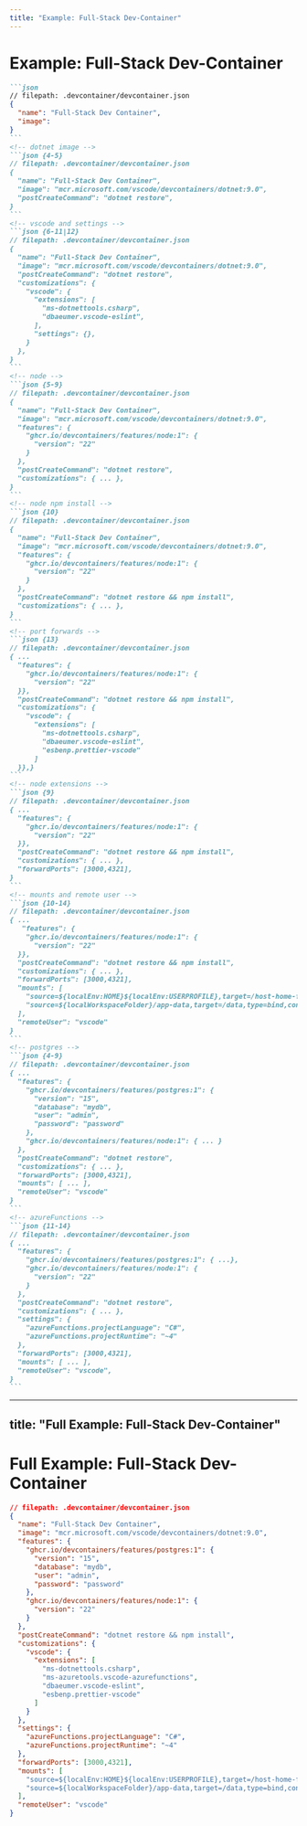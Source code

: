 ```yaml
---
title: "Example: Full-Stack Dev-Container"
---
```


<h1 class="h-auto!" > Example: Full-Stack Dev-Container	</h1>

````md magic-move
```json
// filepath: .devcontainer/devcontainer.json
{
  "name": "Full-Stack Dev Container",
  "image": 
}
```
<!-- dotnet image -->
```json {4-5}
// filepath: .devcontainer/devcontainer.json
{
  "name": "Full-Stack Dev Container",
  "image": "mcr.microsoft.com/vscode/devcontainers/dotnet:9.0", 
  "postCreateCommand": "dotnet restore",
}
```
<!-- vscode and settings -->
```json {6-11|12}
// filepath: .devcontainer/devcontainer.json
{ 
  "name": "Full-Stack Dev Container",
  "image": "mcr.microsoft.com/vscode/devcontainers/dotnet:9.0", 
  "postCreateCommand": "dotnet restore",
  "customizations": {
    "vscode": {
      "extensions": [
        "ms-dotnettools.csharp",
        "dbaeumer.vscode-eslint",
      ],
      "settings": {},
    }
  }, 
}
```
<!-- node -->
```json {5-9}
// filepath: .devcontainer/devcontainer.json
{
  "name": "Full-Stack Dev Container",
  "image": "mcr.microsoft.com/vscode/devcontainers/dotnet:9.0",
  "features": {    
    "ghcr.io/devcontainers/features/node:1": {
      "version": "22"
    }
  },
  "postCreateCommand": "dotnet restore",
  "customizations": { ... },
}
```
<!-- node npm install -->
```json {10}
// filepath: .devcontainer/devcontainer.json
{
  "name": "Full-Stack Dev Container",
  "image": "mcr.microsoft.com/vscode/devcontainers/dotnet:9.0",
  "features": {    
    "ghcr.io/devcontainers/features/node:1": {
      "version": "22"
    }
  },
  "postCreateCommand": "dotnet restore && npm install",
  "customizations": { ... },
}
```
<!-- port forwards -->
```json {13}
// filepath: .devcontainer/devcontainer.json
{ ...
  "features": {    
    "ghcr.io/devcontainers/features/node:1": {
      "version": "22"
  }},  
  "postCreateCommand": "dotnet restore && npm install",
  "customizations": {
    "vscode": {
      "extensions": [
        "ms-dotnettools.csharp",
        "dbaeumer.vscode-eslint",
        "esbenp.prettier-vscode"
      ]
  }},}
```
<!-- node extensions -->
```json {9}
// filepath: .devcontainer/devcontainer.json
{ ...
  "features": {    
    "ghcr.io/devcontainers/features/node:1": {
      "version": "22"
  }},  
  "postCreateCommand": "dotnet restore && npm install",
  "customizations": { ... },
  "forwardPorts": [3000,4321],		
}
```
<!-- mounts and remote user -->
```json {10-14}
// filepath: .devcontainer/devcontainer.json
{ ...
   "features": {    
    "ghcr.io/devcontainers/features/node:1": {
      "version": "22"
  }},
  "postCreateCommand": "dotnet restore && npm install",
  "customizations": { ... },
  "forwardPorts": [3000,4321],
  "mounts": [
    "source=${localEnv:HOME}${localEnv:USERPROFILE},target=/host-home-folder,type=bind",
    "source=${localWorkspaceFolder}/app-data,target=/data,type=bind,consistency=cached"
  ],
  "remoteUser": "vscode"
}
```
<!-- postgres -->
```json {4-9}
// filepath: .devcontainer/devcontainer.json
{ ...
  "features": {
    "ghcr.io/devcontainers/features/postgres:1": {
      "version": "15",
      "database": "mydb",
      "user": "admin",
      "password": "password"
    },
    "ghcr.io/devcontainers/features/node:1": { ... }
  },
  "postCreateCommand": "dotnet restore",
  "customizations": { ... },
  "forwardPorts": [3000,4321],
  "mounts": [ ... ],
  "remoteUser": "vscode"
}
```
<!-- azureFunctions -->
```json {11-14}
// filepath: .devcontainer/devcontainer.json
{ ...
  "features": {
    "ghcr.io/devcontainers/features/postgres:1": { ...},
    "ghcr.io/devcontainers/features/node:1": {
      "version": "22"
    }
  },
  "postCreateCommand": "dotnet restore",
  "customizations": { ... },
  "settings": {
    "azureFunctions.projectLanguage": "C#",
    "azureFunctions.projectRuntime": "~4"
  },
  "forwardPorts": [3000,4321],
  "mounts": [ ... ],
  "remoteUser": "vscode",  
}
```
````

<!-- Notes -->
<!--
lets' create a devcontainer for a full-stack project

[click] start with BE, so use a .NET image

[click] add proper VSCode extensions for C# 

[click] add VSCode settings if your like

[click] now we add node

[click] add auto install npm packages

[click] add web-dev VSCode extensions

[click] add forward ports for web-dev, and maybe for the BE

[click] add need mounts and remote user

[click] add postgres feature

[click] add azure functions support

- **Web Frontend**: Node.js and npm for frontend development
- **C# Backend**: .NET 7.0 environment for backend services
- **PostgreSQL Database**: Pre-configured PostgreSQL database
- **Azure Functions**: Ready-to-use Azure Functions support
- **Extensions**: Includes necessary VS Code extensions for full-stack development


 This example demonstrates how to set up a Dev-Container for a full-stack project, including a web frontend, C# backend, PostgreSQL database, and Azure Functions. 
 -->
---
title: "Full Example: Full-Stack Dev-Container"
---

<h1 class="h-auto!" > Full Example: Full-Stack Dev-Container </h1>

```json {*}{maxHeight:'400px'}
// filepath: .devcontainer/devcontainer.json
{
  "name": "Full-Stack Dev Container",
  "image": "mcr.microsoft.com/vscode/devcontainers/dotnet:9.0",
  "features": {
    "ghcr.io/devcontainers/features/postgres:1": {
      "version": "15",
      "database": "mydb",
      "user": "admin",
      "password": "password"
    },
    "ghcr.io/devcontainers/features/node:1": {
      "version": "22"
    }
  },
  "postCreateCommand": "dotnet restore && npm install",
  "customizations": {
    "vscode": {
      "extensions": [
        "ms-dotnettools.csharp",
        "ms-azuretools.vscode-azurefunctions",
        "dbaeumer.vscode-eslint",
        "esbenp.prettier-vscode"
      ]
    }
  },
  "settings": {
    "azureFunctions.projectLanguage": "C#",
    "azureFunctions.projectRuntime": "~4"
  },
  "forwardPorts": [3000,4321],
  "mounts": [
    "source=${localEnv:HOME}${localEnv:USERPROFILE},target=/host-home-folder,type=bind",
    "source=${localWorkspaceFolder}/app-data,target=/data,type=bind,consistency=cached"
  ],
  "remoteUser": "vscode"
}
```

<!-- Notes -->
<!--
- **Web Frontend**: Node.js and npm for frontend development
- **C# Backend**: .NET 7.0 environment for backend services
- **PostgreSQL Database**: Pre-configured PostgreSQL database
- **Azure Functions**: Ready-to-use Azure Functions support
- **Extensions**: Includes necessary VS Code extensions for full-stack development


 This example demonstrates how to set up a Dev-Container for a full-stack project, including a web frontend, C# backend, PostgreSQL database, and Azure Functions. 
 -->